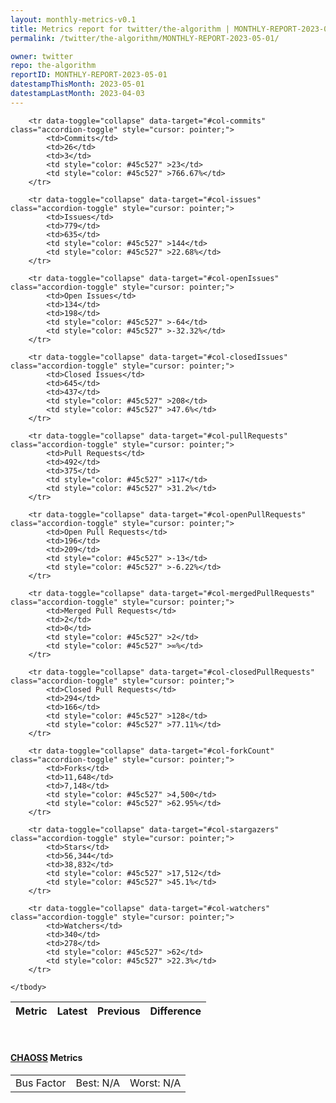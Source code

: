 ```yaml
---
layout: monthly-metrics-v0.1
title: Metrics report for twitter/the-algorithm | MONTHLY-REPORT-2023-05-01 | 2023-05-01
permalink: /twitter/the-algorithm/MONTHLY-REPORT-2023-05-01/

owner: twitter
repo: the-algorithm
reportID: MONTHLY-REPORT-2023-05-01
datestampThisMonth: 2023-05-01
datestampLastMonth: 2023-04-03
---
```



<table class="table table-condensed" style="border-collapse:collapse;">
    <thead>
    <tr>
        <th>Metric</th>
        <th>Latest</th>
        <th>Previous</th>
        <th colspan="2" style="text-align: center;">Difference</th>
    </tr>
    </thead>
    <tbody>

        <tr data-toggle="collapse" data-target="#col-commits" class="accordion-toggle" style="cursor: pointer;">
            <td>Commits</td>
            <td>26</td>
            <td>3</td>
            <td style="color: #45c527" >23</td>
            <td style="color: #45c527" >766.67%</td>
        </tr>
        
        <tr data-toggle="collapse" data-target="#col-issues" class="accordion-toggle" style="cursor: pointer;">
            <td>Issues</td>
            <td>779</td>
            <td>635</td>
            <td style="color: #45c527" >144</td>
            <td style="color: #45c527" >22.68%</td>
        </tr>
        
        <tr data-toggle="collapse" data-target="#col-openIssues" class="accordion-toggle" style="cursor: pointer;">
            <td>Open Issues</td>
            <td>134</td>
            <td>198</td>
            <td style="color: #45c527" >-64</td>
            <td style="color: #45c527" >-32.32%</td>
        </tr>
        
        <tr data-toggle="collapse" data-target="#col-closedIssues" class="accordion-toggle" style="cursor: pointer;">
            <td>Closed Issues</td>
            <td>645</td>
            <td>437</td>
            <td style="color: #45c527" >208</td>
            <td style="color: #45c527" >47.6%</td>
        </tr>
        
        <tr data-toggle="collapse" data-target="#col-pullRequests" class="accordion-toggle" style="cursor: pointer;">
            <td>Pull Requests</td>
            <td>492</td>
            <td>375</td>
            <td style="color: #45c527" >117</td>
            <td style="color: #45c527" >31.2%</td>
        </tr>
        
        <tr data-toggle="collapse" data-target="#col-openPullRequests" class="accordion-toggle" style="cursor: pointer;">
            <td>Open Pull Requests</td>
            <td>196</td>
            <td>209</td>
            <td style="color: #45c527" >-13</td>
            <td style="color: #45c527" >-6.22%</td>
        </tr>
        
        <tr data-toggle="collapse" data-target="#col-mergedPullRequests" class="accordion-toggle" style="cursor: pointer;">
            <td>Merged Pull Requests</td>
            <td>2</td>
            <td>0</td>
            <td style="color: #45c527" >2</td>
            <td style="color: #45c527" >∞%</td>
        </tr>
        
        <tr data-toggle="collapse" data-target="#col-closedPullRequests" class="accordion-toggle" style="cursor: pointer;">
            <td>Closed Pull Requests</td>
            <td>294</td>
            <td>166</td>
            <td style="color: #45c527" >128</td>
            <td style="color: #45c527" >77.11%</td>
        </tr>
        
        <tr data-toggle="collapse" data-target="#col-forkCount" class="accordion-toggle" style="cursor: pointer;">
            <td>Forks</td>
            <td>11,648</td>
            <td>7,148</td>
            <td style="color: #45c527" >4,500</td>
            <td style="color: #45c527" >62.95%</td>
        </tr>
        
        <tr data-toggle="collapse" data-target="#col-stargazers" class="accordion-toggle" style="cursor: pointer;">
            <td>Stars</td>
            <td>56,344</td>
            <td>38,832</td>
            <td style="color: #45c527" >17,512</td>
            <td style="color: #45c527" >45.1%</td>
        </tr>
        
        <tr data-toggle="collapse" data-target="#col-watchers" class="accordion-toggle" style="cursor: pointer;">
            <td>Watchers</td>
            <td>340</td>
            <td>278</td>
            <td style="color: #45c527" >62</td>
            <td style="color: #45c527" >22.3%</td>
        </tr>
        
    </tbody>
</table>
<br>
<h4><a target="_blank" href="https://chaoss.community/">CHAOSS</a> Metrics</h4>

<table class="table table-condensed" style="border-collapse:collapse;">
    <tbody>
        <td>Bus Factor</td>
        <td>Best: N/A</td>
        <td>Worst: N/A</td>
    </tbody>
</table>
